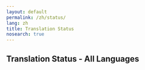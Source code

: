 ```yaml
---
layout: default
permalink: /zh/status/
lang: zh
title: Translation Status
nosearch: true
---
```


## Translation Status - All Languages

<!--- Hidden text. There is nothing to translate on this file - we use it for notes etc..

This guide is currently unavailable. It is being translated. Please refer to it in *language*: 本指南暂时无法使用，因为尚未翻译。请参见 

This guide may be downloaded as: 本指南可以以下列方式下载

This guide is available in: 本指南有下列语言 

or: 或  

Please refer to it in: 请参见 

A more recent version of this guide is available in = 下列语言有更新版本的指南

  --->
